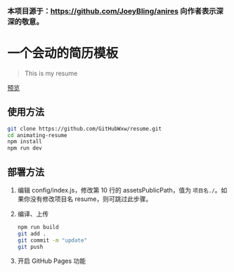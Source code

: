 ### 本项目源于：https://github.com/JoeyBling/anires  向作者表示深深的敬意。

# 一个会动的简历模板

> This is my resume

[预览](https://githubwxw.github.io/resume/public/)

## 使用方法

``` bash
git clone https://github.com/GitHubWxw/resume.git
cd animating-resume
npm install
npm run dev
```

## 部署方法


1. 编辑 config/index.js，修改第 10 行的 assetsPublicPath，值为 `项目名./`。如果你没有修改项目名 resume，则可跳过此步骤。

2. 编译、上传
    ``` bash
    npm run build
    git add .
    git commit -m "update"
    git push
    ```

3. 开启 GitHub Pages 功能

